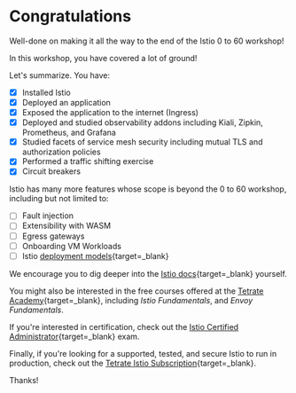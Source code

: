 # Congratulations

Well-done on making it all the way to the end of the Istio 0 to 60 workshop!

In this workshop, you have covered a lot of ground!

Let's summarize.  You have:

- [x] Installed Istio
- [x] Deployed an application
- [x] Exposed the application to the internet (Ingress)
- [x] Deployed and studied observability addons including Kiali, Zipkin, Prometheus, and Grafana
- [x] Studied facets of service mesh security including mutual TLS and authorization policies
- [x] Performed a traffic shifting exercise
- [x] Circuit breakers

Istio has many more features whose scope is beyond the 0 to 60 workshop, including but not limited to:

- [ ] Fault injection
- [ ] Extensibility with WASM
- [ ] Egress gateways
- [ ] Onboarding VM Workloads
- [ ] Istio [deployment models](https://istio.io/latest/docs/ops/deployment/deployment-models/){target=_blank}

We encourage you to dig deeper into the [Istio docs](https://istio.io/latest/docs/){target=_blank} yourself.

You might also be interested in the free courses offered at the [Tetrate Academy](https://academy.tetrate.io/){target=\_blank}, including _Istio Fundamentals_, and _Envoy Fundamentals_.

If you're interested in certification, check out the [Istio Certified Administrator](https://academy.tetrate.io/courses/certified-istio-administrator){target=_blank} exam.

Finally, if you're looking for a supported, tested, and secure Istio to run in production, check out the [Tetrate Istio Subscription](https://docs.tetrate.io/istio-subscription){target=_blank}.

Thanks!
